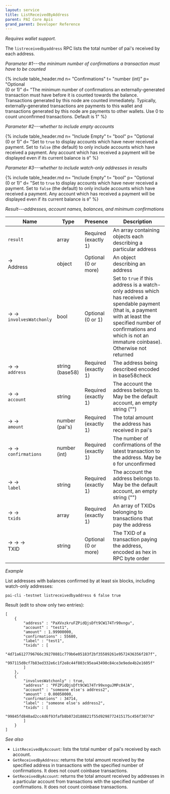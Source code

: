 ```yaml
---
layout: service
title: ListReceivedByAddress
parent: PAI Core Apis
grand_parent: Developer Reference
---
```



*Requires wallet support.*

The `listreceivedbyaddress` RPC lists the total number of pai's received by each address.

*Parameter #1---the minimum number of confirmations a transaction must have to be counted*

{% include table_header.md
  n= "Confirmations"
  t= "number (int)"
  p= "Optional<br>(0 or 1)"
  d= "The minimum number of confirmations an externally-generated transaction must have before it is counted towards the balance. Transactions generated by this node are counted immediately. Typically, externally-generated transactions are payments to this wallet and transactions generated by this node are payments to other wallets. Use 0 to count unconfirmed transactions. Default is 1"
%}

*Parameter #2---whether to include empty accounts*

{% include table_header.md
  n= "Include Empty"
  t= "bool"
  p= "Optional<br>(0 or 1)"
  d= "Set to `true` to display accounts which have never received a payment.  Set to `false` (the default) to only include accounts which have received a payment.  Any account which has received a payment will be displayed even if its current balance is `0`"
%}

*Parameter #3---whether to include watch-only addresses in results*

{% include table_header.md
  n= "Include Empty"
  t= "bool"
  p= "Optional<br>(0 or 1)"
  d= "Set to `true` to display accounts which have never received a payment.  Set to `false` (the default) to only include accounts which have received a payment.  Any account which has received a payment will be displayed even if its current balance is `0`"
%}


*Result---addresses, account names, balances, and minimum confirmations*

| Name | Type      | Presence            | Description
|------|-----------|---------------------|-------------
| `result`  | array | Required<br>(exactly 1) | An array containing objects each describing a particular address
| →<br>Address | object | Optional<br>(0 or more) | An object describing an address
| → →<br>`involvesWatchonly` | bool | Optional<br>(0 or 1) | Set to `true` if this address is a watch-only address which has received a spendable payment (that is, a payment with at least the specified number of confirmations and which is not an immature coinbase).  Otherwise not returned
| → →<br>`address` | string (base58) | Required<br>(exactly 1) | The address being described encoded in base58check
| → →<br>`account` | string | Required<br>(exactly 1) | The account the address belongs to.  May be the default account, an empty string (\"\")
| → →<br>`amount` | number (pai's) | Required<br>(exactly 1) | The total amount the address has received in pai's
| → →<br>`confirmations` | number (int) | Required<br>(exactly 1) | The number of confirmations of the latest transaction to the address.  May be `0` for unconfirmed
| → →<br>`label` | string | Required<br>(exactly 1) | The account the address belongs to.  May be the default account, an empty string (\"\")
| → →<br>`txids` | array | Required<br>(exactly 1) | An array of TXIDs belonging to transactions that pay the address
| → → →<br>TXID | string | Optional<br>(0 or more) | The TXID of a transaction paying the address, encoded as hex in RPC byte order


*Example*

List addresses with balances confirmed by at least six blocks, including
watch-only addresses:

```
pai-cli -testnet listreceivedbyaddress 6 false true
```

Result (edit to show only two entries):

```
[
    {
        "address" : "PaXVxzkruFZPidQjsDft9CW174Tr99xngu",
        "account" : "test1",
        "amount" : 1.99900000,
        "confirmations" : 55680,
        "label" : "test1",
        "txids" : [
            "4d71a6127796766c39270881c779b6e05183f2bf35589261e9572436356f287f",
            "997115d0cf7b83ed332e6c1f2e8c44f803c95ea43490c84ce3e9ede4b2e1605f"
        ]
    },
    {
        "involvesWatchonly" : true,
        "address" : "PFZPidQjsDft9CW174Tr99xnguJMPc84JA",
        "account" : "someone else's address2",
        "amount" : 0.00050000,
        "confirmations" : 34714,
        "label" : "someone else's address2",
        "txids" : [
            "99845fd840ad2cc4d6f93fafb8b072d188821f55d9298772415175c456f3077d"
        ]
    }
]
```

*See also*

* `ListReceivedByAccount`: lists the total number of pai's received by each account.
* `GetReceivedByAddress`: returns the total amount received by the specified address in transactions with the specified number of confirmations. It does not count coinbase transactions.
* `GetReceivedByAccount`: returns the total amount received by addresses in a particular account from transactions with the specified number of confirmations. It does not count coinbase transactions.
